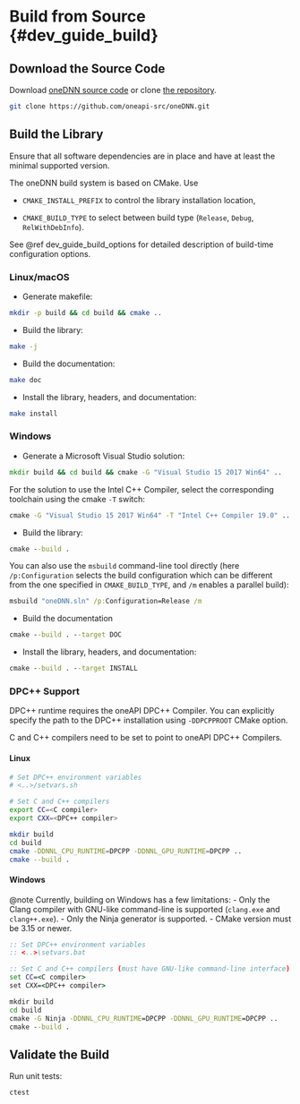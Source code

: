 Build from Source {#dev_guide_build}
====================================

## Download the Source Code

Download [oneDNN source code](https://github.com/oneapi-src/oneDNN/archive/master.zip)
or clone [the repository](https://github.com/oneapi-src/oneDNN.git).

~~~sh
git clone https://github.com/oneapi-src/oneDNN.git
~~~

## Build the Library

Ensure that all software dependencies are in place and have at least the
minimal supported version.

The oneDNN build system is based on CMake. Use

- `CMAKE_INSTALL_PREFIX` to control the library installation location,

- `CMAKE_BUILD_TYPE` to select between build type (`Release`, `Debug`,
  `RelWithDebInfo`).

See @ref dev_guide_build_options for detailed description of build-time
configuration options.

### Linux/macOS

- Generate makefile:
~~~sh
mkdir -p build && cd build && cmake ..
~~~

- Build the library:
~~~sh
make -j
~~~

- Build the documentation:
~~~sh
make doc
~~~

- Install the library, headers, and documentation:
~~~sh
make install
~~~

### Windows

- Generate a Microsoft Visual Studio solution:
~~~bat
mkdir build && cd build && cmake -G "Visual Studio 15 2017 Win64" ..
~~~
For the solution to use the Intel C++ Compiler, select the corresponding
toolchain using the cmake `-T` switch:
~~~bat
cmake -G "Visual Studio 15 2017 Win64" -T "Intel C++ Compiler 19.0" ..
~~~

- Build the library:
~~~bat
cmake --build .
~~~
You can also use the `msbuild` command-line tool directly (here
`/p:Configuration` selects the build configuration which can be different from
the one specified in `CMAKE_BUILD_TYPE`, and `/m` enables a parallel build):
~~~bat
msbuild "oneDNN.sln" /p:Configuration=Release /m
  ~~~

- Build the documentation
~~~bat
cmake --build . --target DOC
~~~

- Install the library, headers, and documentation:
~~~bat
cmake --build . --target INSTALL
~~~

### DPC++ Support

DPC++ runtime requires the oneAPI DPC++ Compiler. You can explicitly specify the path
to the DPC++ installation using `-DDPCPPROOT` CMake option.

C and C++ compilers need to be set to point to oneAPI DPC++ Compilers.

#### Linux

~~~sh
# Set DPC++ environment variables
# <..>/setvars.sh

# Set C and C++ compilers
export CC=<C compiler>
export CXX=<DPC++ compiler>

mkdir build
cd build
cmake -DDNNL_CPU_RUNTIME=DPCPP -DDNNL_GPU_RUNTIME=DPCPP ..
cmake --build .
~~~

#### Windows

@note
    Currently, building on Windows has a few limitations:
    - Only the Clang compiler with GNU-like command-line is supported
      (`clang.exe` and `clang++.exe`).
    - Only the Ninja generator is supported.
    - CMake version must be 3.15 or newer.

~~~bat
:: Set DPC++ environment variables
:: <..>\setvars.bat

:: Set C and C++ compilers (must have GNU-like command-line interface)
set CC=<C compiler>
set CXX=<DPC++ compiler>

mkdir build
cd build
cmake -G Ninja -DDNNL_CPU_RUNTIME=DPCPP -DDNNL_GPU_RUNTIME=DPCPP ..
cmake --build .
~~~

## Validate the Build

Run unit tests:

~~~sh
ctest
~~~
